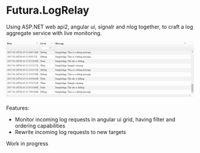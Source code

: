 # Futura.LogRelay

Using ASP.NET web api2, angular ui, signalr and nlog together, to craft a log aggregate service with live monitoring.

![alt tag](https://raw.githubusercontent.com/Grrbrr404/Futura.LogRelay/master/images/example.png)

Features:
- Monitor incoming log requests in angular ui grid, having filter and ordering capabilities
- Rewrite incoming log requests to new targets


Work in progress
